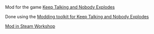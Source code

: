 Mod for the game [Keep Talking and Nobody Explodes](https://keeptalkinggame.com/)

Done using the [Modding toolkit for Keep Talking and Nobody Explodes](https://github.com/keeptalkinggame/ktanemodkit)

[Mod in Steam Workshop](https://steamcommunity.com/sharedfiles/filedetails/?id=1792010255)


